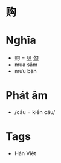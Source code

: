 # 购

# Nghĩa
* 购 = [贝](贝.md) [勾](勾.md)
* mua sắm
* mưu bàn

# Phát âm
* /cấu = kiến câu/

# Tags
* Hán Việt

<script>window.HANZI_FIELD='购';</script>
